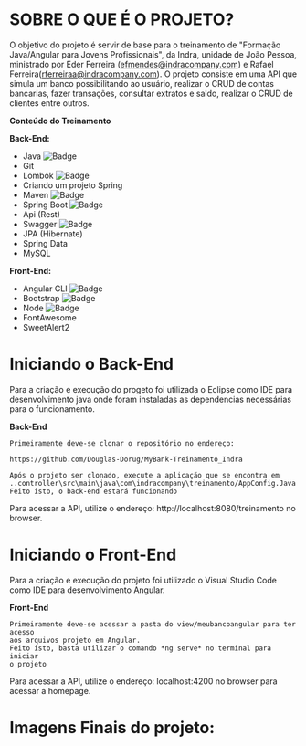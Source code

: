 **SOBRE O QUE É O PROJETO?**
========================================================================
O objetivo do projeto é servir de base para o treinamento de "Formação Java/Angular para Jovens Profissionais", da Indra, unidade de João Pessoa, 
ministrado por Eder Ferreira (efmendes@indracompany.com) e Rafael Ferreira(rferreiraa@indracompany.com).
O projeto consiste em uma API que simula um banco possibilitando ao usuário, realizar o CRUD de contas bancarias, fazer transações, consultar extratos e saldo, realizar o CRUD de clientes entre outros.

**Conteúdo do Treinamento**

**Back-End:**
- Java ![Badge](https://img.shields.io/badge/Java-v11-red)
- Git 
- Lombok  ![Badge](https://img.shields.io/badge/Lombok-vv1.18.20-red)
- Criando um projeto Spring 
- Maven ![Badge](https://img.shields.io/badge/Maven-v3.8.1-red)
- Spring Boot ![Badge](https://img.shields.io/badge/Spring-v2.3.1-green)
- Api (Rest)
- Swagger ![Badge](https://img.shields.io/badge/Swagger-v-green)
- JPA (Hibernate)
- Spring Data 
- MySQL 

**Front-End:**

- Angular CLI ![Badge](https://img.shields.io/badge/ng-v11.2.14-blue)
- Bootstrap ![Badge](https://img.shields.io/badge/Bootstrap-v5.1.1-blueviolet)
- Node ![Badge](https://img.shields.io/badge/Node-v14.17.5-green)
- FontAwesome
- SweetAlert2 

**Iniciando o Back-End**
========================================================================
Para a criação e execução do progeto foi utilizada o Eclipse como IDE para desenvolvimento java onde foram instaladas 
as dependencias necessárias para o funcionamento.

**Back-End**

	Primeiramente deve-se clonar o repositório no endereço:
	
	https://github.com/Douglas-Dorug/MyBank-Treinamento_Indra
	
	Após o projeto ser clonado, execute a aplicação que se encontra em 
    ..controller\src\main\java\com\indracompany\treinamento/AppConfig.Java
    Feito isto, o back-end estará funcionando

Para acessar a API, utilize o endereço: http://localhost:8080/treinamento no browser.


**Iniciando o Front-End**
========================================================================

Para a criação e execução do projeto foi utilizado o Visual Studio Code como IDE para desenvolvimento Angular.

**Front-End**

	Primeiramente deve-se acessar a pasta do view/meubancoangular para ter acesso 
    aos arquivos projeto em Angular.
    Feito isto, basta utilizar o comando *ng serve* no terminal para iniciar
    o projeto

Para acessar a API, utilize o endereço: localhost:4200 no browser para acessar a homepage.


Imagens Finais do projeto:
========================================================================


